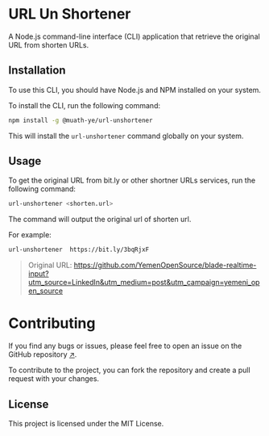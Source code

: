 # URL Un Shortener
A Node.js command-line interface (CLI) application that retrieve the original URL from shorten URLs.

## Installation
To use this CLI, you should have Node.js and NPM installed on your system.

To install the CLI, run the following command:

```sh
npm install -g @muath-ye/url-unshortener
```

This will install the `url-unshortener` command globally on your system.

## Usage
To get the original URL from bit.ly or other shortner URLs services, run the following command:

```sh
url-unshortener <shorten.url>
```

The command will output the original url of shorten url.

For example:

```sh
url-unshortener  https://bit.ly/3bqRjxF
```

> Original URL: https://github.com/YemenOpenSource/blade-realtime-input?utm_source=LinkedIn&utm_medium=post&utm_campaign=yemeni_open_source

# Contributing

If you find any bugs or issues, please feel free to open an issue on the GitHub repository [↗](https://github.com/muath-ye/url-unshortener).

To contribute to the project, you can fork the repository and create a pull request with your changes.

## License
This project is licensed under the MIT License.
